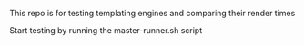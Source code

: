 This repo is for testing templating engines and comparing their render times

Start testing by running the master-runner.sh script
